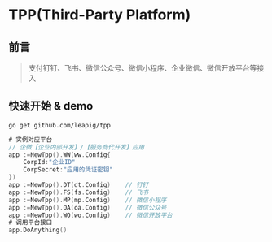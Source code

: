 # TPP(Third-Party Platform)

## 前言
> 支付钉钉、飞书、微信公众号、微信小程序、企业微信、微信开放平台等接入

## 快速开始 & demo

```shell script
go get github.com/leapig/tpp
```

```go
# 实例对应平台
// 企微【企业内部开发】/【服务商代开发】应用
app :=NewTpp().WW(ww.Config{
	CorpId:"企业ID"
	CorpSecret:"应用的凭证密钥"
})
app :=NewTpp().DT(dt.Config)    // 钉钉
app :=NewTpp().FS(fs.Config)    // 飞书
app :=NewTpp().MP(mp.Config)    // 微信小程序
app :=NewTpp().OA(oa.Config)    // 微信公众号
app :=NewTpp().WO(wo.Config)    // 微信开放平台
# 调用平台接口
app.DoAnything()
```